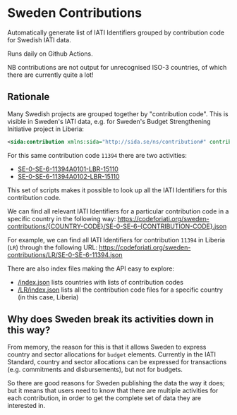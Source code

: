 # Sweden Contributions

Automatically generate list of IATI Identifiers grouped by contribution code for Swedish IATI data.

Runs daily on Github Actions.

NB contributions are not output for unrecognised ISO-3 countries, of which there are currently quite a lot!

## Rationale

Many Swedish projects are grouped together by "contribution code". This is visible in Sweden's IATI data, e.g. for Sweden's Budget Strengthening Initiative project in Liberia:

```xml
<sida:contribution xmlns:sida="http://sida.se/ns/contribution#" contributionid="11394"/>
```

For this same contribution code `11394` there are two activities:

* [SE-0-SE-6-11394A0101-LBR-15110](https://datastore.codeforiati.org/api/1/access/activity.xml?iati-identifier=SE-0-SE-6-11394A0101-LBR-15110)
* [SE-0-SE-6-11394A0102-LBR-15110](https://datastore.codeforiati.org/api/1/access/activity.xml?iati-identifier=SE-0-SE-6-11394A0102-LBR-15110)

This set of scripts makes it possible to look up all the IATI Identifiers for this contribution code.

We can find all relevant IATI Identifiers for a particular contribution code in a specific country in the following way:
https://codeforiati.org/sweden-contributions/{COUNTRY-CODE}/SE-0-SE-6-{CONTRIBUTION-CODE}.json

For example, we can find all IATI Identifiers for contribution `11394` in Liberia (`LR`) through the following URL:
https://codeforiati.org/sweden-contributions/LR/SE-0-SE-6-11394.json

There are also index files making the API easy to explore:

* [/index.json](https://codeforiati.org/sweden-contributions/index.json) lists countries with lists of contribution codes
* [/LR/index.json](https://codeforiati.org/sweden-contributions/LR/index.json) lists all the contribution code files for a specific country (in this case, Liberia)

## Why does Sweden break its activities down in this way?

From memory, the reason for this is that it allows Sweden to express country and sector allocations for `budget` elements. Currently in the IATI Standard, country and sector allocations can be expressed for transactions (e.g. commitments and disbursements), but not for budgets.

So there are good reasons for Sweden publishing the data the way it does; but it means that users need to know that there are multiple activities for each contribution, in order to get the complete set of data they are interested in.
